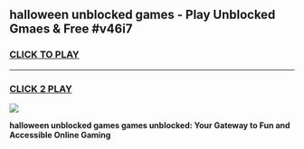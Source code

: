 
## halloween unblocked games - Play Unblocked Gmaes & Free #v46i7
<h3>
<a href="https://premium.freeplayer.one?title=halloween_unblocked_games&ref=01M">CLICK TO PLAY</a></h3>
<hr>

<h3>
<a href="https://premium.freeplayer.one?title=halloween_unblocked_games&ref=01M">CLICK 2 PLAY</a>
  
</h3>

<a href="https://premium.freeplayer.one?title=halloween_unblocked_games&ref=01M"><img src="https://clearcache.store/games.png"></a>


**halloween unblocked games games unblocked: Your Gateway to Fun and Accessible Online Gaming**
